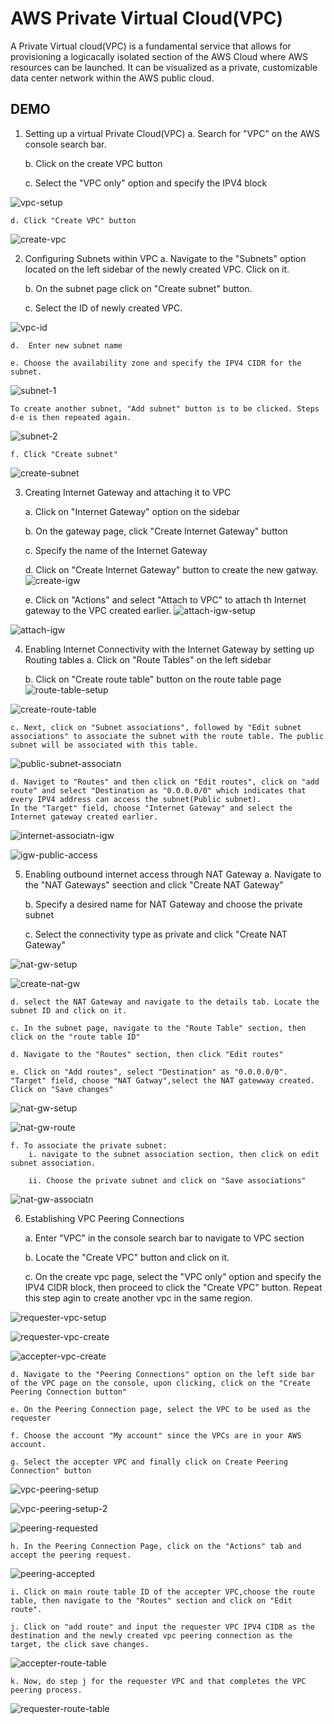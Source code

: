 # AWS Private Virtual Cloud(VPC)

A Private Virtual cloud(VPC) is a fundamental service that allows for provisioning a logicacally isolated section of the AWS Cloud where AWS resources can be launched. It can be visualized as a private, customizable data center network within the AWS public cloud.

## DEMO

1. Setting up a virtual Private Cloud(VPC)
    a. Search for "VPC" on the AWS console search bar.

    b. Click on the create VPC button

    c. Select the "VPC only" option and specify the IPV4 block

![vpc-setup](screenshots/setup-vpc.png)

    d. Click "Create VPC" button

![create-vpc](screenshots/create-vpc.png)

2. Configuring Subnets within VPC
    a. Navigate to the "Subnets" option located on the left sidebar of the newly created VPC. Click on it.

    b. On the subnet page click on "Create subnet" button.

    c.  Select the ID of newly created VPC.

![vpc-id](screenshots/vpc-id.png)

    d.  Enter new subnet name

    e. Choose the availability zone and specify the IPV4 CIDR for the subnet.

![subnet-1](screenshots/subnet-1.png)

    To create another subnet, "Add subnet" button is to be clicked. Steps d-e is then repeated again. 

![subnet-2](screenshots/subnet2.png)

    f. Click "Create subnet" 

![create-subnet](screenshots/create-subnet.png)

3. Creating Internet Gateway and attaching it to VPC

    a. Click on "Internet Gateway" option on the sidebar

    b. On the gateway page, click "Create Internet Gateway" button

    c. Specify the name of the Internet Gateway

    d. Click on "Create Internet Gateway" button to create the new gatway.
![create-igw](screenshots/create-igw.png)

    e. Click on "Actions" and select "Attach to VPC" to  attach th Internet gateway to the VPC created earlier.
![attach-igw-setup](screenshots/igw-attach-pg.png)

![attach-igw](screenshots/igw-vpc-attach.png)

4. Enabling Internet Connectivity with the Internet Gateway by setting up Routing tables
    a. Click on "Route Tables" on the left sidebar

    b. Click on "Create route table" button on the route table page
![route-table-setup](screenshots/route-table-setup.png)

![create-route-table](screenshots/create-route-table.png)

    c. Next, click on "Subnet associations", followed by "Edit subnet associations" to associate the subnet with the route table. The public subnet will be associated with this table.
![public-subnet-associatn](screenshots/public-subnet-asso.png)

    d. Naviget to "Routes" and then click on "Edit routes", click on "add route" and select "Destination as "0.0.0.0/0" which indicates that every IPV4 address can access the subnet(Public subnet).
    In the "Target" field, choose "Internet Gateway" and select the Internet gateway created earlier. 

![internet-associatn-igw](screenshots/public-rotetable-setup.png)

![igw-public-access](screenshots/public-route-update.png)

5. Enabling outbound internet access through NAT Gateway
    a. Navigate to the "NAT Gateways" seection and click "Create NAT Gateway"

    b.  Specify a desired name for NAT Gateway and choose the private subnet

    c. Select the connectivity type as private and click "Create NAT Gateway"

![nat-gw-setup](screenshots/nat-gateway-setup.png)

![create-nat-gw](screenshots/create-nat-gateway.png)

    d. select the NAT Gateway and navigate to the details tab. Locate the subnet ID and click on it.

    c. In the subnet page, navigate to the "Route Table" section, then click on the "route table ID"

    d. Navigate to the "Routes" section, then click "Edit routes"

    e. Click on "Add routes", select "Destination" as "0.0.0.0/0". "Target" field, choose "NAT Gatway",select the NAT gatewway created.
    Click on "Save changes"

![nat-gw-setup](screenshots/nat-gw-route-update.png)

![nat-gw-route](screenshots/nat-gw-route-create.png)

    f. To associate the private subnet:
        i. navigate to the subnet association section, then click on edit subnet association. 

        ii. Choose the private subnet and click on "Save associations"

![nat-gw-associatn](screenshots/nat-gw-rt-asso.png)

6. Establishing VPC Peering Connections

    a. Enter "VPC" in the console search bar to navigate to VPC section

    b. Locate the "Create VPC" button and click on it.

    c. On the create vpc page, select the "VPC only" option and specify the IPV4 CIDR block, then proceed to click the "Create VPC" button. Repeat this step agin to create another vpc in the same region.

![requester-vpc-setup](screenshots/requester-vpc-setup.png)

![requester-vpc-create](screenshots/create-requester-vpc.png)

![accepter-vpc-create](screenshots/create-accepter-vpc.png)

    d. Navigate to the "Peering Connections" option on the left side bar of the VPC page on the console, upon clicking, click on the "Create Peering Connection button"

    e. On the Peering Connection page, select the VPC to be used as the requester

    f. Choose the account "My account" since the VPCs are in your AWS account.

    g. Select the accepter VPC and finally click on Create Peering Connection" button

![vpc-peering-setup](screenshots/vpc-peering-setup-1.png)

![vpc-peering-setup-2](screenshots/vpc-peering-setup-2.png)

![peering-requested](screenshots/vpc-peering-request.png)

    h. In the Peering Connection Page, click on the "Actions" tab and accept the peering request.

![peering-accepted](screenshots/vpc-peering-accepted.png)

    i. Click on main route table ID of the accepter VPC,choose the route table, then navigate to the "Routes" section and click on "Edit route".

    j. Click on "add route" and input the requester VPC IPV4 CIDR as the destination and the newly created vpc peering connection as the target, the click save changes.

![accepter-route-table](screenshots/accepter-route-table.png)

    k. Now, do step j for the requester VPC and that completes the VPC peering process.

![requester-route-table](screenshots/requester-route-table.png)

